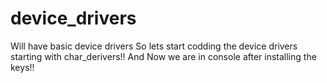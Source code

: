 # device_drivers
Will have basic device drivers
So lets start codding the device drivers starting with char_derivers!!
And Now we are in console after installing the keys!!
